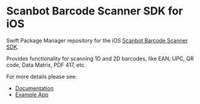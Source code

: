 # Scanbot Barcode Scanner SDK for iOS

Swift Package Manager repository for the iOS [Scanbot Barcode Scanner SDK](https://scanbot.io/sdk).

Provides functionality for scanning 1D and 2D barcodes, like EAN, UPC, QR code, Data Matrix, PDF 417, etc.

For more details please see:
- [Documentation](https://docs.scanbot.io/barcode-scanner-sdk/ios/introduction/)
- [Example App](https://github.com/doo/scanbot-barcode-scanner-sdk-example-ios)
